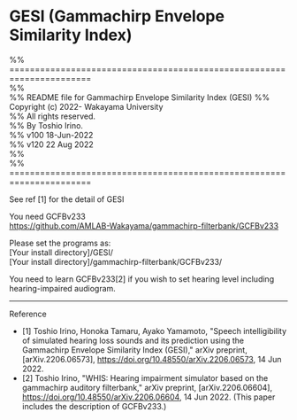 # GESI   (Gammachirp Envelope Similarity Index)  

%% ======================================================================  
%%  
%% README file for Gammachirp Envelope Similarity Index (GESI) 
%% Copyright (c) 2022-  Wakayama University  
%% All rights reserved.  
%% By Toshio Irino.  
%%  v100 18-Jun-2022      
%%  v120 22 Aug 2022   
%%   
%% ======================================================================  
  
See ref [1] for the detail of GESI  

You need GCFBv233  
    https://github.com/AMLAB-Wakayama/gammachirp-filterbank/GCFBv233  

Please set the programs as:  
    [Your install directory]/GESI/  
    [Your install directory]/gammachirp-filterbank/GCFBv233/  


You need to learn GCFBv233[2] if you wish to set hearing level including hearing-impaired audiogram.
  

---  
Reference  
- [1] Toshio Irino, Honoka Tamaru, Ayako Yamamoto, "Speech intelligibility of simulated hearing loss sounds and its prediction using the Gammachirp Envelope Similarity Index (GESI)," arXiv preprint, [arXiv.2206.06573], https://doi.org/10.48550/arXiv.2206.06573, 14 Jun 2022.
- [2] Toshio Irino, "WHIS: Hearing impairment simulator based on the gammachirp auditory filterbank," arXiv preprint, [arXiv.2206.06604], 
https://doi.org/10.48550/arXiv.2206.06604, 14 Jun 2022. (This paper includes the description of GCFBv233.)


  
